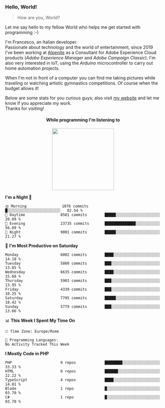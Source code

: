 ### Hello, World!

> How are you, World?

Let me say hello to my fellow World who helps me get started with programming :-)

I'm Francesco, an Italian developer.  
Passionate about technology and the world of entertainment, since 2019 I've been working at [Alpenite](https://www.alpenite.com) as a Consultant for Adobe Experience Cloud products (*Adobe Experience Manager* and *Adobe Campaign Classic*). I'm also very interested in IoT, using the *Arduino* microcontroller to carry out home automation projects.

When I'm not in front of a computer you can find me taking pictures while traveling or watching artistic gymnastics competitions. Of course when the budget allows it!

Below are some stats for you curious guys; also visit [my website](https://www.francescorega.eu) and let me know if you appreciate my work.  
Thanks for visiting!

<div align="center">
  <h4>While programming I'm listening to</h4>
  <a href="https://apps.francescorega.eu/now-playing/11147232609" target="_blank"><img src="https://apps.francescorega.eu/now-playing/11147232609" width="200"></a>
</div>

<!--START_SECTION:waka-->
**I'm a Night 🦉** 

```text
🌞 Morning                1076 commits        █░░░░░░░░░░░░░░░░░░░░░░░░   02.54 % 
🌆 Daytime                8501 commits        █████░░░░░░░░░░░░░░░░░░░░   20.09 % 
🌃 Evening                23735 commits       ██████████████░░░░░░░░░░░   56.09 % 
🌙 Night                  9001 commits        █████░░░░░░░░░░░░░░░░░░░░   21.27 % 
```
📅 **I'm Most Productive on Saturday** 

```text
Monday                   6002 commits        ████░░░░░░░░░░░░░░░░░░░░░   14.18 % 
Tuesday                  5860 commits        ███░░░░░░░░░░░░░░░░░░░░░░   13.85 % 
Wednesday                6635 commits        ████░░░░░░░░░░░░░░░░░░░░░   15.68 % 
Thursday                 5903 commits        ███░░░░░░░░░░░░░░░░░░░░░░   13.95 % 
Friday                   4339 commits        ███░░░░░░░░░░░░░░░░░░░░░░   10.25 % 
Saturday                 7795 commits        █████░░░░░░░░░░░░░░░░░░░░   18.42 % 
Sunday                   5779 commits        ███░░░░░░░░░░░░░░░░░░░░░░   13.66 % 
```


📊 **This Week I Spent My Time On** 

```text
🕑︎ Time Zone: Europe/Rome

💬 Programming Languages: 
No Activity Tracked This Week
```

**I Mostly Code in PHP** 

```text
PHP                      9 repos             ████████░░░░░░░░░░░░░░░░░   33.33 % 
HTML                     6 repos             ██████░░░░░░░░░░░░░░░░░░░   22.22 % 
TypeScript               4 repos             ████░░░░░░░░░░░░░░░░░░░░░   14.81 % 
Blade                    1 repo              █░░░░░░░░░░░░░░░░░░░░░░░░   03.70 % 
C#                       1 repo              █░░░░░░░░░░░░░░░░░░░░░░░░   03.70 % 
```




<!--END_SECTION:waka-->
